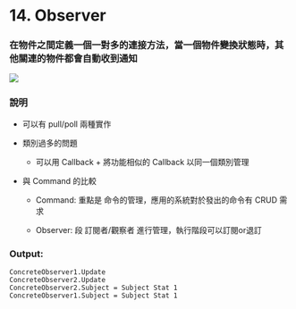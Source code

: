 # 14. Observer

### 在物件之間定義一個一對多的連接方法，當一個物件變換狀態時，其他關連的物件都會自動收到通知

![](https://i.stack.imgur.com/TeMye.png)

### 說明

* 可以有 pull/poll 兩種實作

* 類別過多的問題

    * 可以用 Callback + 將功能相似的 Callback 以同一個類別管理

* 與 Command 的比較

    * Command: 重點是 命令的管理，應用的系統對於發出的命令有 CRUD 需求

    * Observer: 段 訂閱者/觀察者 進行管理，執行階段可以訂閱or退訂

### Output:

    ConcreteObserver1.Update
    ConcreteObserver2.Update
    ConcreteObserver2.Subject = Subject Stat 1
    ConcreteObserver1.Subject = Subject Stat 1
